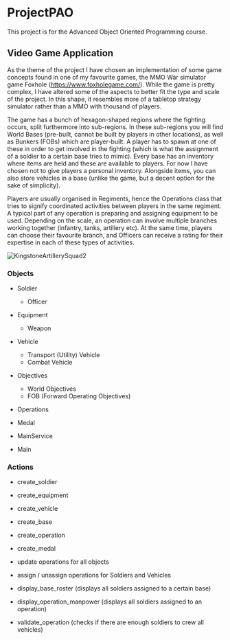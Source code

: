 # ProjectPAO

This project is for the Advanced Object Oriented Programming course.

## Video Game Application

As the theme of the project I have chosen an implementation of some game concepts found in one of my favourite games, the MMO War simulator game Foxhole (https://www.foxholegame.com/). While the game is pretty complex, I have altered some of the aspects to better fit the type and scale of the project. In this shape, it resembles more of a tabletop strategy simulator rather than a MMO with thousand of players.

The game has a bunch of hexagon-shaped regions where the fighting occurs, split furthermore into sub-regions. In these sub-regions you will find World Bases (pre-built, cannot be built by players in other locations), as well as Bunkers (FOBs) which are player-built. A player has to spawn at one of these in order to get involved in the fighting (which is what the assignment of a soldier to a certain base tries to mimic). Every base has an inventory where items are held and these are available to players. For now I have chosen not to give players a personal inventory. Alongside items, you can also store vehicles in a base (unlike the game, but a decent option for the sake of simplicity). 

Players are usually organised in Regiments, hence the Operations class that tries to signify coordinated activities between players in the same regiment. A typical part of any operation is preparing and assigning equipment to be used. Depending on the scale, an operation can involve multiple branches working together (infantry, tanks, artillery etc). At the same time, players can choose their favourite branch, and Officers can receive a rating for their expertise in each of these types of activities.

![KingstoneArtillerySquad2](https://user-images.githubusercontent.com/93508777/230697998-b5902fbb-2cfd-4b87-ae10-08910d4a0f2d.png)


### Objects

* Soldier
  * Officer
* Equipment
  * Weapon
* Vehicle
  * Transport (Utility) Vehicle
  * Combat Vehicle
* Objectives
  * World Objectives
  * FOB (Forward Operating Objectives)
* Operations
* Medal

* MainService
* Main


### Actions

* create_soldier
* create_equipment
* create_vehicle
* create_base
* create_operation
* create_medal
* update operations for all objects

* assign / unassign operations for Soldiers and Vehicles
* display_base_roster (displays all soldiers assigned to a certain base)
* display_operation_manpower (displays all soldiers assigned to an operation)
* validate_operation (checks if there are enough soldiers to crew all vehicles)
